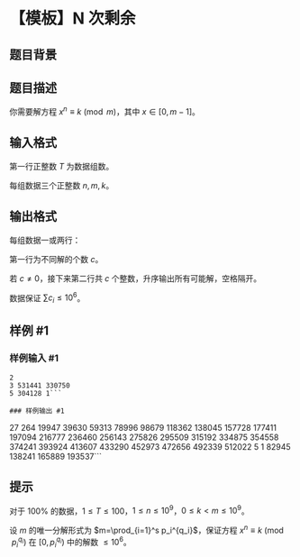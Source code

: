 # 【模板】N 次剩余

## 题目背景



## 题目描述

你需要解方程 $x^n\equiv k\pmod m$，其中 $x\in [0,m-1]$。

## 输入格式

第一行正整数 $T$ 为数据组数。

每组数据三个正整数 $n,m,k$。

## 输出格式

每组数据一或两行：

第一行为不同解的个数 $c$。

若 $c\neq 0$，接下来第二行共 $c$ 个整数，升序输出所有可能解，空格隔开。

数据保证 $\sum c_i \le 10^6$。

## 样例 #1

### 样例输入 #1
```
2
3 531441 330750
5 304128 1```

### 样例输出 #1

```
27
264 19947 39630 59313 78996 98679 118362 138045 157728 177411 197094 216777 236460 256143 275826 295509 315192 334875 354558 374241 393924 413607 433290 452973 472656 492339 512022
5
1 82945 138241 165889 193537```

## 提示

对于 $100 \%$ 的数据，$1\le T\le 100$，$1\le n\le 10^9$，$0\le k \lt m\le 10^9$。

设 $m$ 的唯一分解形式为 $m=\prod_{i=1}^s p_i^{q_i}$，保证方程 $x^n\equiv k\pmod{p_i^{q_i}}$ 在 $[0,p_i^{q_i})$ 中的解数 $\le 10^6$。
